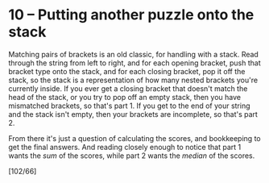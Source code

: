 # 10 &ndash; Putting another puzzle onto the stack
Matching pairs of brackets is an old classic, for handling with a stack. Read through the string from left to right, and for each opening bracket, push that bracket type onto the stack, and for each closing bracket, pop it off the stack, so the stack is a representation of how many nested brackets you're currently inside. If you ever get a closing bracket that doesn't match the head of the stack, or you try to pop off an empty stack, then you have mismatched brackets, so that's part 1. If you get to the end of your string and the stack isn't empty, then your brackets are incomplete, so that's part 2.

From there it's just a question of calculating the scores, and bookkeeping to get the final answers. And reading closely enough to notice that part 1 wants the _sum_ of the scores, while part 2 wants the _median_ of the scores.

[102/66]
